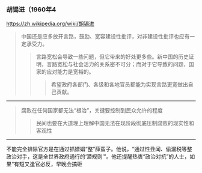 ### 胡锡进（1960年4
https://zh.wikipedia.org/wiki/胡锡进
>中国还是应多放开言路，鼓励、宽容建设性批评，对非建设性批评也应有一定承受力。
>>言路宽松会导致一些问题，但它带来的好处更多些。新中国的历史证明，言路宽松与社会活力的关系密不可分；而对于它导致的问题，国家的应对能力是宽裕的。
>>>希望政府各部门、各级和各地官员都能为实现言路更宽做出自己贡献。
---
>腐败在任何国家都无法“根治”，关键要控制到民众允许的程度
>>民间也要在大道理上理解中国无法在现阶段彻底压制腐败的现实性和客观性
---
不能完全排除官方是在通过抓嫖娼“整”薛蛮子。他说，“通过性丑闻、偷漏税等整政治对手，这是全世界政府通行的‘潜规则’”。他还提醒热衷“政治对抗”的人士，如果“有短又逢官必反，早晚会搞砸